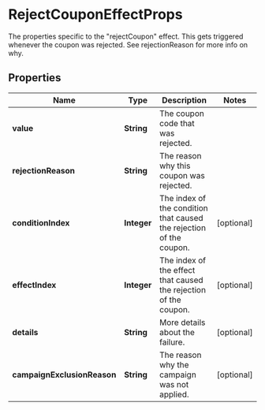 

# RejectCouponEffectProps

The properties specific to the \"rejectCoupon\" effect. This gets triggered whenever the coupon was rejected. See rejectionReason for more info on why.
## Properties

Name | Type | Description | Notes
------------ | ------------- | ------------- | -------------
**value** | **String** | The coupon code that was rejected. | 
**rejectionReason** | **String** | The reason why this coupon was rejected. | 
**conditionIndex** | **Integer** | The index of the condition that caused the rejection of the coupon. |  [optional]
**effectIndex** | **Integer** | The index of the effect that caused the rejection of the coupon. |  [optional]
**details** | **String** | More details about the failure. |  [optional]
**campaignExclusionReason** | **String** | The reason why the campaign was not applied. |  [optional]



